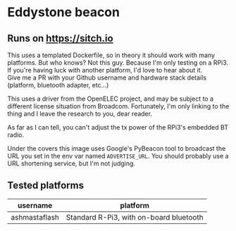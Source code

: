 # Eddystone beacon

## Runs on https://sitch.io

This uses a templated Dockerfile, so in theory it should work with many
platforms.  But who knows?  Not this guy.  Because I'm only testing on a RPi3.
If you're having luck with another platform, I'd love to hear about it.  
Give me a PR with your Github username and hardware stack details (platform,
bluetooth adapter, etc...)

This uses a driver from the OpenELEC project, and may be subject to a different
license situation from Broadcom.  Fortunately, I'm only linking to the thing
and I leave the research to you, dear reader.

As far as I can tell, you can't adjust the tx power of the RPi3's embedded BT
radio.

Under the covers this image uses Google's PyBeacon tool to broadcast the
URL you set in the env var named `ADVERTISE_URL`.  You should probably use a
URL shortening service, but I'm not judging.

## Tested platforms

| username        | platform                                |
|-----------------|-----------------------------------------|
| ashmastaflash   | Standard R-Pi3, with on-board bluetooth |
